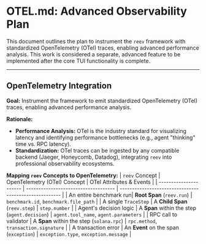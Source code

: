 # OTEL.md: Advanced Observability Plan

This document outlines the plan to instrument the `reev` framework with standardized OpenTelemetry (OTel) traces, enabling advanced performance analysis. This work is considered a separate, advanced feature to be implemented after the core TUI functionality is complete.

---

## OpenTelemetry Integration

**Goal:** Instrument the framework to emit standardized OpenTelemetry (OTel) traces, enabling advanced performance analysis.

**Rationale:**
-   **Performance Analysis:** OTel is the industry standard for visualizing latency and identifying performance bottlenecks (e.g., agent "thinking" time vs. RPC latency).
-   **Standardization:** OTel traces can be ingested by any compatible backend (Jaeger, Honeycomb, Datadog), integrating `reev` into professional observability ecosystems.

**Mapping `reev` Concepts to OpenTelemetry:**
| `reev` Concept         | OpenTelemetry (OTel) Concept         | OTel Attributes & Events                               |
| ---------------------- | ------------------------------------ | ------------------------------------------------------ |
| An entire benchmark run| **Root Span** (`reev.run`)           | `benchmark.id`, `benchmark.file_path`                  |
| A single `TraceStep`   | A **Child Span** (`reev.step`)       | `step.number`                                          |
| Agent's decision logic | A **Span** within the step (`agent.decision`) | `agent.tool_name`, `agent.parameters`                  |
| RPC call to validator  | A **Span** within the step (`solana.rpc`) | `rpc.method`, `transaction.signature`                  |
| A transaction error    | An **Event** on the span (`exception`) | `exception.type`, `exception.message`                  |